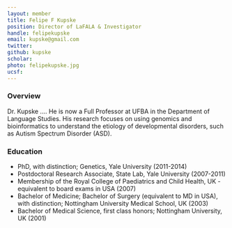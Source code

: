 ```yaml
---
layout: member
title: Felipe F Kupske
position: Director of LaFALA & Investigator
handle: felipekupske
email: kupske@gmail.com
twitter:
github: kupske
scholar: 
photo: felipekupske.jpg
ucsf: 
---
```


### Overview
Dr. Kupske .... He is now a Full Professor at UFBA in the Department of Language Studies. His research focuses on using genomics and bioinformatics to understand the etiology of developmental disorders, such as Autism Spectrum Disorder (ASD).

### Education
- PhD, with distinction; Genetics, Yale University (2011-2014)
- Postdoctoral Research Associate, State Lab, Yale University (2007-2011)
- Membership of the Royal College of Paediatrics and Child Health, UK - equivalent to board exams in USA (2007)
- Bachelor of Medicine; Bachelor of Surgery (equivalent to MD in USA), with distinction; Nottingham University Medical School, UK (2003)
- Bachelor of Medical Science, first class honors; Nottingham University, UK (2001)
